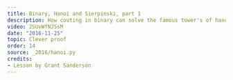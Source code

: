 ```yaml
---
title: Binary, Hanoi and Sierpinski, part 1
description: How couting in binary can solve the famous tower's of hanoi problem.
video: 2SUvWfNJSsM
date: "2016-11-25"
topic: Clever proof
order: 14
source: _2016/hanoi.py
credits:
- Lesson by Grant Sanderson
---
```

